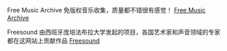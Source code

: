 Free Music Archive
免版权音乐收集，质量都不错很有感觉！ 
[ Free Music Archive](https://freemusicarchive.org/)

Freesound
由西班牙庞培法布拉大学发起的项目，各国艺术家和声音领域的专家都在这网站上贡献作品
[Freesound](https://freesound.org/)
